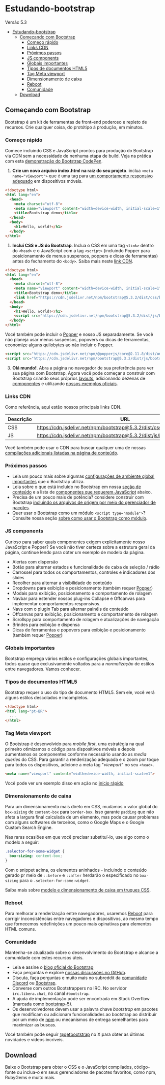 # Estudando-bootstrap
Versão 5.3

- [Estudando-bootstrap](#estudando-bootstrap)
  - [Começando com Bootstrap](#começando-com-bootstrap)
    - [Começo rápido](#começo-rápido)
    - [Links CDN](#links-cdn)
    - [Próximos passos](#próximos-passos)
    - [JS components](#js-components)
    - [Globais importantes](#globais-importantes)
    - [Tipos de documentos HTML5](#tipos-de-documentos-html5)
    - [Tag Meta viewport](#tag-meta-viewport)
    - [Dimensionamento de caixa](#dimensionamento-de-caixa)
    - [Reboot](#reboot)
    - [Comunidade](#comunidade)
  - [Download](#download)

## Começando com Bootstrap

Bootstrap é um kit de ferramentas de front-end poderoso e repleto de recursos. Crie qualquer coisa, do protótipo à produção, em minutos.

### Começo rápido

Comece incluindo CSS e JavaScript prontos para produção do Bootstrap via CDN sem a necessidade de nenhuma etapa de build. Veja na prática com esta [demonstração do Bootstrap CodePen](https://codepen.io/team/bootstrap/pen/qBamdLj).

1. **Crie um novo arquivo index.html na raiz do seu projeto**. inclua ```<meta name="viewport">``` que é uma tag para [um comportamento responsivo adequado](https://developer.mozilla.org/en-US/docs/Web/HTML/Viewport_meta_tag) em dispositivos móveis.

```html
<!doctype html>
<html lang="en">
  <head>
    <meta charset="utf-8">
    <meta name="viewport" content="width=device-width, initial-scale=1">
    <title>Bootstrap demo</title>
  </head>
  <body>
    <h1>Hello, world!</h1>
  </body>
</html>
```

1. **Inclui CSS e JS do Bootstrap**. Inclua o CSS em uma tag ```<link>``` dentro do ```<head>``` e o JavaScript com a tag ```<script>```  (incluindo Popper para posicionamento de menus suspensos, poppers e dicas de ferramentas) antes do fechamento do ```<body>```. Saiba mais neste [link CDN](#links-cdn).

```html
<!doctype html>
<html lang="en">
  <head>
    <meta charset="utf-8">
    <meta name="viewport" content="width=device-width, initial-scale=1">
    <title>Bootstrap demo</title>
    <link href="https://cdn.jsdelivr.net/npm/bootstrap@5.3.2/dist/css/bootstrap.min.css" rel="stylesheet" integrity="sha384-T3c6CoIi6uLrA9TneNEoa7RxnatzjcDSCmG1MXxSR1GAsXEV/Dwwykc2MPK8M2HN" crossorigin="anonymous">
  </head>
  <body>
    <h1>Hello, world!</h1>
    <script src="https://cdn.jsdelivr.net/npm/bootstrap@5.3.2/dist/js/bootstrap.bundle.min.js" integrity="sha384-C6RzsynM9kWDrMNeT87bh95OGNyZPhcTNXj1NW7RuBCsyN/o0jlpcV8Qyq46cDfL" crossorigin="anonymous"></script>
  </body>
</html>
```

Você também pode incluir o [Popper](https://popper.js.org/) e nosso JS separadamente. Se você não planeja usar menus suspensos, popovers ou dicas de ferramentas, economize alguns quilobytes ao não incluir o Popper.

```html
<script src="https://cdn.jsdelivr.net/npm/@popperjs/core@2.11.8/dist/umd/popper.min.js" integrity="sha384-I7E8VVD/ismYTF4hNIPjVp/Zjvgyol6VFvRkX/vR+Vc4jQkC+hVqc2pM8ODewa9r" crossorigin="anonymous"></script>
<script src="https://cdn.jsdelivr.net/npm/bootstrap@5.3.2/dist/js/bootstrap.min.js" integrity="sha384-BBtl+eGJRgqQAUMxJ7pMwbEyER4l1g+O15P+16Ep7Q9Q+zqX6gSbd85u4mG4QzX+" crossorigin="anonymous"></script>
```

3. **Olá mundo!**. Abra a página no navegador de sua preferência para ver sua página com Bootstrap. Agora você pode começar a construir com Bootstrap criando seus próprios [layouts](https://getbootstrap.com/docs/5.3/layout/grid/), adicionando dezenas de [componentes](https://getbootstrap.com/docs/5.3/components/buttons/) e utilizando [nossos exemplos oficiais](https://getbootstrap.com/docs/5.3/examples/).

### Links CDN

Como referência, aqui estão nossos principais links CDN.

| Descrição | URL                                                                          |
| --------- | ---------------------------------------------------------------------------- |
| CSS       | https://cdn.jsdelivr.net/npm/bootstrap@5.3.2/dist/css/bootstrap.min.css      |
| JS        | https://cdn.jsdelivr.net/npm/bootstrap@5.3.2/dist/js/bootstrap.bundle.min.js |

Você também pode usar o CDN para buscar qualquer uma de nossas [compilações adicionais listadas na página de conteúdo](https://getbootstrap.com/docs/5.3/getting-started/contents/).

### Próximos passos

* Leia um pouco mais sobre algumas [configurações de ambiente global importantes]() que o Bootstrap utiliza.
* Leia sobre o que está incluído no Bootstrap em nossa [seção de conteúdo]() e a lista de [componentes que requerem JavaScript]() abaixo.
* Precisa de um pouco mais de potência? considere construir com Bootstrap [incluindo os arquivos de origem por meio do gerenciador de pacotes]().
* Quer usar o Bootstrap como um módulo ```<script type="module">```? Consulte nossa seção [sobre como usar o Bootstrap como módulo]().

### JS components

Curioso para saber quais componentes exigem explicitamente nosso JavaScript e Popper? Se você não tiver certeza sobre a estrutura geral da página, continue lendo para obter um exemplo de modelo da página.

* Alertas com dispersão
* Botão para alternar estados e funcionalidade de caixa de seleção / rádio
* Carrossel para todos os comportamentos, controles e indicadores dos slides
* Recolher para alternar a visibilidade do conteúdo
* Dropdowns para exibição e posicionamento (também requer [Popper](https://popper.js.org/))
* Modais para exibição, posicionamento e comportamento de rolagem
* Navbar para estender nossos plug-ins Collapse e Offcanvas para implementar comportamentos responsivos.
* Navs com o plugin Tab para alternar painéis de conteúdo
* Offcanvas para exibição, posicionamento e comportamento de rolagem
* Scrollspy para comportamento de rolagem e atualizações de navegação
* Brindes para exibição e dispensa
* Dicas de ferramentas e popovers para exibição e posicionamento (também requer [Popper](https://popper.js.org/))

### Globais importantes

Bootstrap emprega vários estilos e configurações globais importantes, todos quase que exclusivamente voltados para a *normalização* de estilos entre navegadores. Vamos conhecer.

### Tipos de documentos HTML5

Bootstrap requer o uso do tipo de documento HTML5. Sem ele, você verá alguns estilos descolados e incompletos.

```html
<!doctype html>
<html lang="pt-BR">
  ...
</html>
```

### Tag Meta viewport

O Bootstrap é desenvolvido para *mobile first*, uma estratégia na qual primeiro otimizamos o código para dispositivos móveis e depois aumentamos os componentes conforme necessário usando as *media queries* do CSS. Para garantir a renderização adequada e o zoom por toque para todos os dispositivos, adicione a meta tag "*viewport*" no seu ```<head>```.

```html
<meta name="viewport" content="width=device-width, initial-scale=1">
```

Você pode ver um exemplo disso em ação no [início rápido](#começo-rápido)

### Dimensionamento de caixa

Para um dimensionamento mais direto em CSS, mudamos o valor global do ```box-sizing``` de ```content-box``` para ```border-box```. Isso garante ```padding``` que não afeta a largura final calculada de um elemento, mas pode causar problemas com alguns softwares de terceiros, como o Google Maps e o Google Custom Search Engine.

Nas raras ocasiões em que você precisar substituí-lo, use algo como o modelo a seguir:

```css
.selector-for-some-widget {
  box-sizing: content-box;
}
```

Com o snippet acima, os elementos aninhados - incluindo o conteúdo gerado pr meio de ```::before``` e ```::after``` herdarão o especificado no ```box-sizing``` para o ```.selector-for-some-widget```.

Saiba mais sobre [modelo e dimensionamento de caixa em truques CSS](https://css-tricks.com/box-sizing/).

### Reboot

Para melhorar a renderização entre navegadores, usaremos [Reboot]() para corrigir inconsistências entre navegadores e dispositivos, ao mesmo tempo que fornecemos redefinições um pouco mais opinativas para elementos HTML comuns.

### Comunidade

Mantenha-se atualizado sobre o desenvolvimento do Bootstrap e alcance a comunidade com estes recursos úteis.

* Leia e assine o [blog oficial do Bootstrap](https://blog.getbootstrap.com/)
* Faça perguntas e explore [nossas discussões no GitHub](https://github.com/orgs/twbs/discussions).
* Discuta, faça perguntas e muito mais no subreddit da [comunidade Discord](https://discord.com/invite/bZUvakRU3M) ou [Bootstrap](https://www.reddit.com/r/bootstrap/).
* Converse com outros Bootstrappers no IRC. No servidor ```irc.libera.chat```, no canal ```#bootstrap```.
* A ajuda de implementação pode ser encontrada em Stack Overflow (marcada como [bootstrap-5](https://stackoverflow.com/questions/tagged/bootstrap-5)).
* Os desenvolvedores devem usar a palavra chave *bootstrap* em pacotes que modificam ou adicionam funcionalidades ao bootstrap ao distribuir por um meio de [npm](https://www.npmjs.com/search?q=keywords:bootstrap) ou mecanismos de entrega semelhantes para maximizar as buscas.

Você também pode seguir [@getbootstrap](https://twitter.com/getbootstrap) no X para obter as últimas novidades e vídeos incríveis.

## Download

Baixe o Bootstrap para obter o CSS e o JavaScript compilados, código-fonte ou inclua-o em seus gerenciadores de pacotes favoritos, como npm, RubyGems e muito mais.